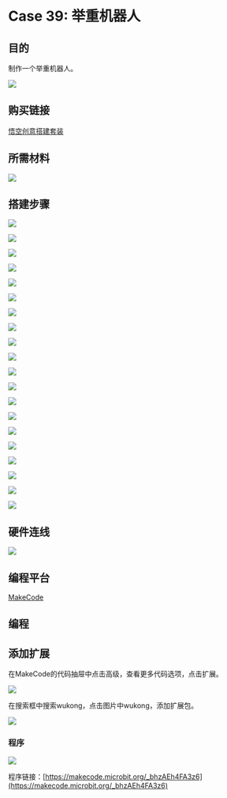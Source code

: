 ﻿# Case 39: 举重机器人
## 目的
制作一个举重机器人。

![](https://wiki-media-ef.oss-cn-hongkong.aliyuncs.com//images/Wonder-Building-Kit-case-39-01.png)

## 购买链接

[悟空创意搭建套装](https://item.taobao.com/item.htm?id=649813731275&spm=2015.23436601.0.0)

## 所需材料

![](https://wiki-media-ef.oss-cn-hongkong.aliyuncs.com//images/Wonder-Building-Kit-step-case-39-01.png)

## 搭建步骤


![](https://wiki-media-ef.oss-cn-hongkong.aliyuncs.com//images/Wonder-Building-Kit-step-case-39-02.png)

![](https://wiki-media-ef.oss-cn-hongkong.aliyuncs.com//images/Wonder-Building-Kit-step-case-39-03.png)

![](https://wiki-media-ef.oss-cn-hongkong.aliyuncs.com//images/Wonder-Building-Kit-step-case-39-04.png)

![](https://wiki-media-ef.oss-cn-hongkong.aliyuncs.com//images/Wonder-Building-Kit-step-case-39-05.png)

![](https://wiki-media-ef.oss-cn-hongkong.aliyuncs.com//images/Wonder-Building-Kit-step-case-39-06.png)

![](https://wiki-media-ef.oss-cn-hongkong.aliyuncs.com//images/Wonder-Building-Kit-step-case-39-07.png)

![](https://wiki-media-ef.oss-cn-hongkong.aliyuncs.com//images/Wonder-Building-Kit-step-case-39-08.png)

![](https://wiki-media-ef.oss-cn-hongkong.aliyuncs.com//images/Wonder-Building-Kit-step-case-39-09.png)

![](https://wiki-media-ef.oss-cn-hongkong.aliyuncs.com//images/Wonder-Building-Kit-step-case-39-10.png)

![](https://wiki-media-ef.oss-cn-hongkong.aliyuncs.com//images/Wonder-Building-Kit-step-case-39-11.png)

![](https://wiki-media-ef.oss-cn-hongkong.aliyuncs.com//images/Wonder-Building-Kit-step-case-39-12.png)

![](https://wiki-media-ef.oss-cn-hongkong.aliyuncs.com//images/Wonder-Building-Kit-step-case-39-13.png)

![](https://wiki-media-ef.oss-cn-hongkong.aliyuncs.com//images/Wonder-Building-Kit-step-case-39-14.png)

![](https://wiki-media-ef.oss-cn-hongkong.aliyuncs.com//images/Wonder-Building-Kit-step-case-39-15.png)

![](https://wiki-media-ef.oss-cn-hongkong.aliyuncs.com//images/Wonder-Building-Kit-step-case-39-16.png)

![](https://wiki-media-ef.oss-cn-hongkong.aliyuncs.com//images/Wonder-Building-Kit-step-case-39-17.png)

![](https://wiki-media-ef.oss-cn-hongkong.aliyuncs.com//images/Wonder-Building-Kit-step-case-39-18.png)

![](https://wiki-media-ef.oss-cn-hongkong.aliyuncs.com//images/Wonder-Building-Kit-step-case-39-19.png)

![](https://wiki-media-ef.oss-cn-hongkong.aliyuncs.com//images/Wonder-Building-Kit-step-case-39-20.png)

![](https://wiki-media-ef.oss-cn-hongkong.aliyuncs.com//images/Wonder-Building-Kit-step-case-39-21.png)

## 硬件连线

![](https://wiki-media-ef.oss-cn-hongkong.aliyuncs.com//images/Wonder-Building-Kit-case-39-03.png)

## 编程平台

[MakeCode](https://makecode.microbit.org/)

## 编程
## 添加扩展
在MakeCode的代码抽屉中点击高级，查看更多代码选项，点击扩展。

![](https://wiki-media-ef.oss-cn-hongkong.aliyuncs.com//images/Wonder-Building-Kit-case-21-02.png)

在搜索框中搜索wukong，点击图片中wukong，添加扩展包。

![](https://wiki-media-ef.oss-cn-hongkong.aliyuncs.com//images/Wonder-Building-Kit-case-21-03.png)





### 程序

![](https://wiki-media-ef.oss-cn-hongkong.aliyuncs.com//images/Wonder-Building-Kit-case-39-04.png)

程序链接：[https://makecode.microbit.org/_bhzAEh4FA3z6](https://makecode.microbit.org/_bhzAEh4FA3z6)
